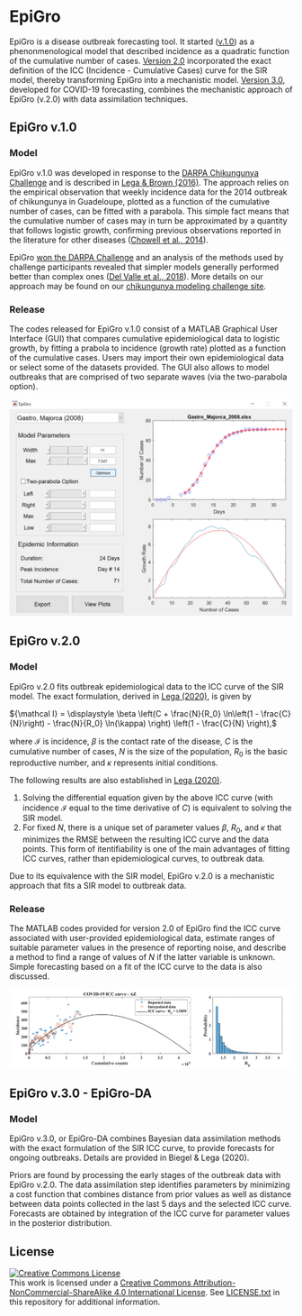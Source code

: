 # EpiGro

EpiGro is a disease outbreak forecasting tool. It started ([v.1.0](https://github.com/JocelineLega/EpiGro/blob/master/docs/index.md#epigro-v10)) as a phenonmenological model that described incidence as a quadratic function of the cumulative number of cases. [Version 2.0](https://github.com/JocelineLega/EpiGro/blob/master/docs/index.md#EpiGro-v20) incorporated the exact definition of the ICC (Incidence - Cumulative Cases) curve for the SIR model, thereby transforming EpiGro into a mechanistic model. [Version 3.0](https://github.com/JocelineLega/EpiGro/blob/master/docs/index.md#epigro-v30---epigro-da), developed for COVID-19 forecasting, combines the mechanistic approach of EpiGro (v.2.0) with data assimilation techniques.

## EpiGro v.1.0
### Model
EpiGro v.1.0 was developed in response to the [DARPA Chikungunya Challenge](https://www.innocentive.com/ar/challenge/9933617) and is described in [Lega & Brown (2016)](http://dx.doi.org/10.1016/j.epidem.2016.10.002). The approach relies on the empirical observation that weekly incidence data for the 2014 outbreak of chikungunya in Guadeloupe, plotted as a function of the cumulative number of cases, can be fitted with a parabola. This simple fact means that the cumulative number of cases may in turn be approximated by a quantity that follows logistic growth, confirming previous observations reported in the literature for other diseases ([Chowell et al., 2014](https://doi.org/10.1371/currents.outbreaks.b4690859d91684da963dc40e00f3da81)).

EpiGro [won the DARPA Challenge](https://www.darpa.mil/news-events/2015-05-27) and an analysis of the methods used by challenge participants revealed that simpler models generally performed better than complex ones ([Del Valle et al., 2018](http://dx.doi.org/10.1186/s12879-018-3124-7)). More details on our approach may be found on our [chikungunya modeling challenge site](http://www.u.arizona.edu/~lega/CHIK_Site/CHIK_Challenge.html).

### Release
The codes released for EpiGro v.1.0 consist of a MATLAB Graphical User Interface (GUI) that compares cumulative epidemiological data to logistic growth, by fitting a prabola to incidence (growth rate) plotted as a function of the cumulative cases. Users may import their own epidemiological data or select some of the datasets provided. The GUI also allows to model outbreaks that are comprised of two separate waves (via the two-parabola option).

![EpiGro GUI](./EpiGro_GUI.jpg)

## EpiGro v.2.0
### Model
EpiGro v.2.0 fits outbreak epidemiological data to the ICC curve of the SIR model. The exact formulation, derived in <a href="http://arxiv.org/abs/2005.08134">Lega (2020)</a>, is given by

${\mathcal I} = \displaystyle \beta \left(C + \frac{N}{R_0} \ln\left(1 - \frac{C}{N}\right) - \frac{N}{R_0} \ln(\kappa) \right) \left(1 - \frac{C}{N} \right),$

where $\mathcal I$ is incidence, $\beta$ is the contact rate of the disease, $C$ is the cumulative number of cases, $N$ is the size of the population, $R_0$ is the basic reproductive number, and $\kappa$ represents initial conditions. 

The following results are also established in <a href="http://arxiv.org/abs/2005.08134">Lega (2020)</a>.

1. Solving the differential equation given by the above ICC curve (with incidence $\mathcal I$ equal to the time derivative of $C$) is equivalent to solving the SIR model.
2. For fixed $N$, there is a unique set of parameter values $\beta$, $R_0$, and $\kappa$ that minimizes the RMSE between the resulting ICC curve and the data points. This form of itentifiability is one of the main advantages of fitting ICC curves, rather than epidemiological curves, to outbreak data.

Due to its equivalence with the SIR model, EpiGro v.2.0 is a mechanistic approach that fits a SIR model to outbreak data.

### Release
The MATLAB codes provided for version 2.0 of EpiGro find the ICC curve associated with user-provided epidemiological data, estimate ranges of suitable parameter values in the presence of reporting noise, and describe a method to find a range of values of $N$ if the latter variable is unknown. Simple forecasting based on a fit of the ICC curve to the data is also discussed.

![ICC curve for the COVID-19 outbreak in Arizona](./EpiGro_v2.png)

## EpiGro v.3.0 - EpiGro-DA
### Model
EpiGro v.3.0, or EpiGro-DA combines Bayesian data assimilation methods with the exact formulation of the SIR ICC curve, to provide forecasts for ongoing outbreaks. Details are provided in Biegel \& Lega (2020).

Priors are found by processing the early stages of the outbreak data with EpiGro v.2.0. The data assimilation step identifies parameters by minimizing a cost function that combines distance from prior values as well as distance between data points collected in the last 5 days and the selected ICC curve. Forecasts are obtained by integration of the ICC curve for parameter values in the posterior distribution.

## License
<a rel="license" href="http://creativecommons.org/licenses/by-nc-sa/4.0/"><img alt="Creative Commons License" style="border-width:0" src="https://i.creativecommons.org/l/by-nc-sa/4.0/88x31.png" /></a><br />This work is licensed under a <a rel="license" href="http://creativecommons.org/licenses/by-nc-sa/4.0/">Creative Commons Attribution-NonCommercial-ShareAlike 4.0 International License</a>.
See <a href="../LICENSE.txt"> LICENSE.txt</a> in this repository for additional information.
